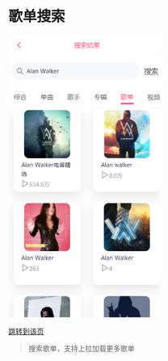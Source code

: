 # 歌单搜索

<img src="./images/searchSongSheet.png" width="300"/>

[跳转到该页](http://www.happy6year.com/#/search/searchPage)

> 搜索歌单，支持上拉加载更多歌单
